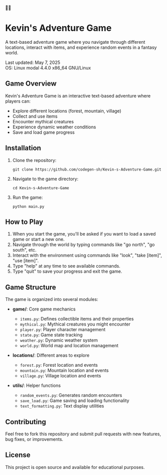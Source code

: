 🌈🌈
# Kevin's Adventure Game

A text-based adventure game where you navigate through different locations, interact with items, and experience random events in a fantasy world.

Last updated: May 7, 2025  
OS: Linux modal 4.4.0 x86_64 GNU/Linux

## Game Overview

Kevin's Adventure Game is an interactive text-based adventure where players can:
- Explore different locations (forest, mountain, village)
- Collect and use items
- Encounter mythical creatures
- Experience dynamic weather conditions
- Save and load game progress

## Installation

1. Clone the repository:
   ```
   git clone https://github.com/codegen-sh/Kevin-s-Adventure-Game.git
   ```

2. Navigate to the game directory:
   ```
   cd Kevin-s-Adventure-Game
   ```

3. Run the game:
   ```
   python main.py
   ```

## How to Play

1. When you start the game, you'll be asked if you want to load a saved game or start a new one.
2. Navigate through the world by typing commands like "go north", "go south", etc.
3. Interact with the environment using commands like "look", "take [item]", "use [item]".
4. Type "help" at any time to see available commands.
5. Type "quit" to save your progress and exit the game.

## Game Structure

The game is organized into several modules:

- **game/**: Core game mechanics
  - `items.py`: Defines collectible items and their properties
  - `mythical.py`: Mythical creatures you might encounter
  - `player.py`: Player character management
  - `state.py`: Game state tracking
  - `weather.py`: Dynamic weather system
  - `world.py`: World map and location management

- **locations/**: Different areas to explore
  - `forest.py`: Forest location and events
  - `mountain.py`: Mountain location and events
  - `village.py`: Village location and events

- **utils/**: Helper functions
  - `random_events.py`: Generates random encounters
  - `save_load.py`: Game saving and loading functionality
  - `text_formatting.py`: Text display utilities

## Contributing

Feel free to fork this repository and submit pull requests with new features, bug fixes, or improvements.

## License

This project is open source and available for educational purposes.

